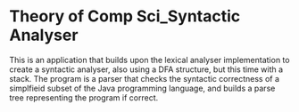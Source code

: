 # Theory of Comp Sci_Syntactic Analyser
 This is an application that builds upon the lexical analyser implementation to create a syntactic analyser, also using a DFA structure, but this time with a stack. The program is a parser that checks the syntactic correctness of a simplfieid subset of the Java programming language, and builds a parse tree representing the program if correct.
